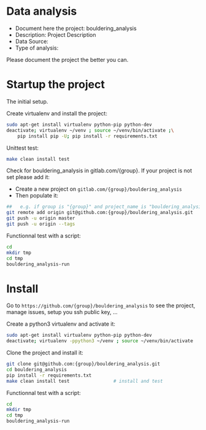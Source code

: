 # Data analysis
- Document here the project: bouldering_analysis
- Description: Project Description
- Data Source:
- Type of analysis:

Please document the project the better you can.

# Startup the project

The initial setup.

Create virtualenv and install the project:
```bash
sudo apt-get install virtualenv python-pip python-dev
deactivate; virtualenv ~/venv ; source ~/venv/bin/activate ;\
    pip install pip -U; pip install -r requirements.txt
```

Unittest test:
```bash
make clean install test
```

Check for bouldering_analysis in gitlab.com/{group}.
If your project is not set please add it:

- Create a new project on `gitlab.com/{group}/bouldering_analysis`
- Then populate it:

```bash
##   e.g. if group is "{group}" and project_name is "bouldering_analysis"
git remote add origin git@github.com:{group}/bouldering_analysis.git
git push -u origin master
git push -u origin --tags
```

Functionnal test with a script:

```bash
cd
mkdir tmp
cd tmp
bouldering_analysis-run
```

# Install

Go to `https://github.com/{group}/bouldering_analysis` to see the project, manage issues,
setup you ssh public key, ...

Create a python3 virtualenv and activate it:

```bash
sudo apt-get install virtualenv python-pip python-dev
deactivate; virtualenv -ppython3 ~/venv ; source ~/venv/bin/activate
```

Clone the project and install it:

```bash
git clone git@github.com:{group}/bouldering_analysis.git
cd bouldering_analysis
pip install -r requirements.txt
make clean install test                # install and test
```
Functionnal test with a script:

```bash
cd
mkdir tmp
cd tmp
bouldering_analysis-run
```

